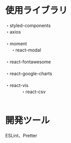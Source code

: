 # 使用ライブラリ
・styled-components<br/>
・axios<br/>     
・moment<br/>   　
・react-modal<br/>    
・react-fontawesome<br/>   
・react-google-charts<br/>   
・react-vis<br/> 　　     　
・react-csv<br/>　    　   
    
# 開発ツール    　     
ESLint、Pretter 　

 
　
